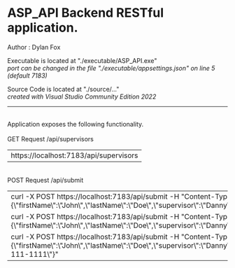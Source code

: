 # ASP_API Backend RESTful application.  #
Author : Dylan Fox

<p>Executable is located at "./executable/ASP_API.exe"<br>
<i>port can be changed in the file "./executable/appsettings.json" on line 5 (default 7183)</i>
</p>
<p>Source Code is located at "./source/..." <br>
	<i>created with Visual Studio Community Edition 2022</i>
</p>
<hr><br>
Application exposes the following functionality.<br><br>
GET Request /api/supervisors<br>
<table>
  <tr>
    <td>https://localhost:7183/api/supervisors</td>
  </tr>	
</table>
<br>
POST Request /api/submit<br>
<table>
  <tr>
    <td>curl -X POST https://localhost:7183/api/submit -H "Content-Type:application/json" -d "{\"firstName\":\"John\",\"lastName\":\"Doe\",\"supervisor\":\"Danny\"}"</td>
  </tr>	
  <tr>
    <td>curl -X POST https://localhost:7183/api/submit -H "Content-Type:application/json" -d "{\"firstName\":\"John\",\"lastName\":\"Doe\",\"supervisor\":\"Danny\",\"phoneNumber\":\"111-111-1111\"}"</td>
  </tr>	
  <tr>
    <td>curl -X POST https://localhost:7183/api/submit -H "Content-Type:application/json" -d "{\"firstName\":\"John\",\"lastName\":\"Doe\",\"supervisor\":\"Danny\",\"email\":\"johndoe@email.com\",\"phoneNumber\":\"111-111-1111\"}"</td>
  </tr>		
	
	
